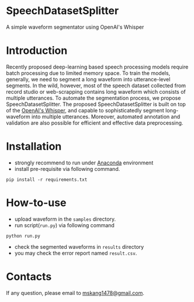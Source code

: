 # SpeechDatasetSplitter
A simple waveform segmentator using OpenAI's Whisper


# Introduction
Recently proposed deep-learning based speech processing models require batch processing due to limited memory space. To train the models, generally, we need to segment a long waveform into utterance-level segments. In the wild, however, most of the speech dataset collected from record studio or web-scrapping contains long waveform which consists of multiple utterances. To automate the segmentation process, we propose SpeechDatasetSplitter. The proposed SpeechDatasetSplitter is built on top of the [OpenAI's Whisper](https://github.com/openai/whisper/tree/main), and capable to sophisticatedly segment long-waveform into multiple utterances. Moreover, automated annotation and validation are also possible for efficient and effective data preprocessing.


# Installation
* strongly recommend to run under [Anaconda](https://www.anaconda.com/download) environment
* install pre-requisite via following command.

```
pip install -r requirements.txt
```

# How-to-use
* upload waveform in the ```samples``` directory.
* run script(```run.py```) via following command
```
python run.py
```
* check the segmented waveforms in ```results``` directory   
* you may check the error report named ```result.csv```.


# Contacts

If any question, please email to mskang1478@gmail.com.


